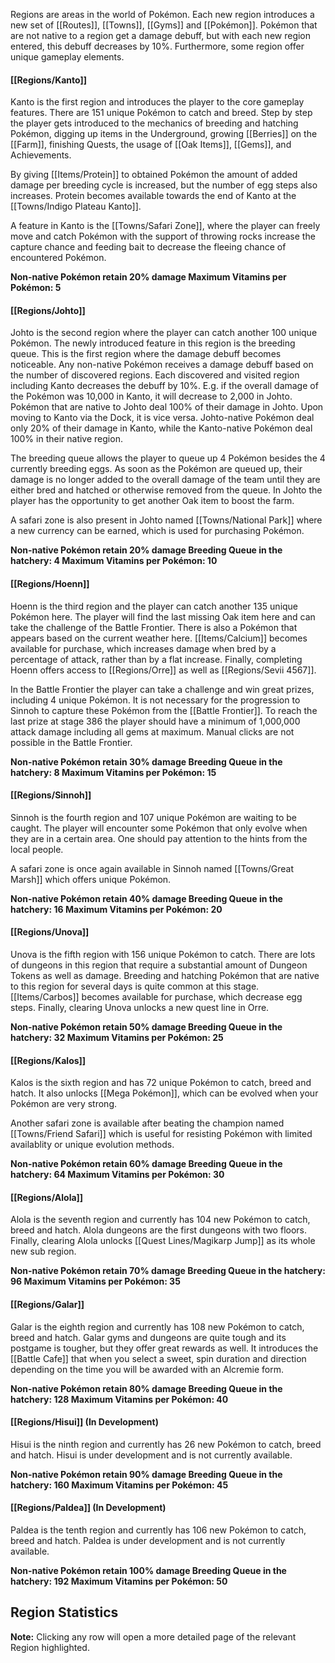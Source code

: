 Regions are areas in the world of Pokémon. Each new region introduces a new set of [[Routes]], [[Towns]], [[Gyms]] and [[Pokémon]]. Pokémon that are not native to a region get a damage debuff, but with each new region entered, this debuff decreases by 10%. Furthermore, some region offer unique gameplay elements.

#### [[Regions/Kanto]]
Kanto is the first region and introduces the player to the core gameplay features. There are 151 unique Pokémon to catch and breed. Step by step the player gets introduced to the mechanics of breeding and hatching Pokémon, digging up items in the Underground, growing [[Berries]] on the [[Farm]], finishing Quests, the usage of [[Oak Items]], [[Gems]], and Achievements.

By giving [[Items/Protein]] to obtained Pokémon the amount of added damage per breeding cycle is increased, but the number of egg steps also increases. Protein becomes available towards the end of Kanto at the [[Towns/Indigo Plateau Kanto]].

A feature in Kanto is the [[Towns/Safari Zone]], where the player can freely move and catch Pokémon with the support of throwing rocks increase the capture chance and feeding bait to decrease the fleeing chance of encountered Pokémon.

**Non-native Pokémon retain 20% damage
Maximum Vitamins per Pokémon: 5**

#### [[Regions/Johto]]
Johto is the second region where the player can catch another 100 unique Pokémon. The newly introduced feature in this region is the breeding queue.
This is the first region where the damage debuff becomes noticeable. Any non-native Pokémon receives a damage debuff based on the number of discovered regions. Each discovered and visited region including Kanto decreases the debuff by 10%. E.g. if the overall damage of the Pokémon was 10,000 in Kanto, it will decrease to 2,000 in Johto. Pokémon that are native to Johto deal 100% of their damage in Johto. Upon moving to Kanto via the Dock, it is vice versa. Johto-native Pokémon deal only 20% of their damage in Kanto, while the Kanto-native Pokémon deal 100% in their native region.

The breeding queue allows the player to queue up 4 Pokémon besides the 4 currently breeding eggs. As soon as the Pokémon are queued up, their damage is no longer added to the overall damage of the team until they are either bred and hatched or otherwise removed from the queue.
In Johto the player has the opportunity to get another Oak item to boost the farm.

A safari zone is also present in Johto named [[Towns/National Park]] where a new currency can be earned, which is used for purchasing Pokémon.

**Non-native Pokémon retain 20% damage
Breeding Queue in the hatchery: 4
Maximum Vitamins per Pokémon: 10**

#### [[Regions/Hoenn]]
Hoenn is the third region and the player can catch another 135 unique Pokémon here. The player will find the last missing Oak item here and can take the challenge of the Battle Frontier. There is also a Pokémon that appears based on the current weather here. [[Items/Calcium]] becomes available for purchase, which increases damage when bred by a percentage of attack, rather than by a flat increase. Finally, completing Hoenn offers access to [[Regions/Orre]] as well as [[Regions/Sevii 4567]].

In the Battle Frontier the player can take a challenge and win great prizes, including 4 unique Pokémon. It is not necessary for the progression to Sinnoh to capture these Pokémon from the [[Battle Frontier]]. To reach the last prize at stage 386 the player should have a minimum of 1,000,000 attack damage including all gems at maximum. Manual clicks are not possible in the Battle Frontier.

**Non-native Pokémon retain 30% damage
Breeding Queue in the hatchery: 8
Maximum Vitamins per Pokémon: 15**

#### [[Regions/Sinnoh]]
Sinnoh is the fourth region and 107 unique Pokémon are waiting to be caught. The player will encounter some Pokémon that only evolve when they are in a certain area. One should pay attention to the hints from the local people.

A safari zone is once again available in Sinnoh named [[Towns/Great Marsh]] which offers unique Pokémon.

**Non-native Pokémon retain 40% damage
Breeding Queue in the hatchery: 16
Maximum Vitamins per Pokémon: 20**

#### [[Regions/Unova]]
Unova is the fifth region with 156 unique Pokémon to catch. There are lots of dungeons in this region that require a substantial amount of Dungeon Tokens as well as damage. Breeding and hatching Pokémon that are native to this region for several days is quite common at this stage. [[Items/Carbos]] becomes available for purchase, which decrease egg steps. Finally, clearing Unova unlocks a new quest line in Orre.

**Non-native Pokémon retain 50% damage
Breeding Queue in the hatchery: 32
Maximum Vitamins per Pokémon: 25**

#### [[Regions/Kalos]]
Kalos is the sixth region and has 72 unique Pokémon to catch, breed and hatch. It also unlocks [[Mega Pokémon]], which can be evolved when your Pokémon are very strong.

Another safari zone is available after beating the champion named [[Towns/Friend Safari]] which is useful for resisting Pokémon with limited availablity or unique evolution methods.

**Non-native Pokémon retain 60% damage
Breeding Queue in the hatchery: 64
Maximum Vitamins per Pokémon: 30**

#### [[Regions/Alola]]
Alola is the seventh region and currently has 104 new Pokémon to catch, breed and hatch. Alola dungeons are the first dungeons with two floors. Finally, clearing Alola unlocks [[Quest Lines/Magikarp Jump]] as its whole new sub region.

**Non-native Pokémon retain 70% damage
Breeding Queue in the hatchery: 96
Maximum Vitamins per Pokémon: 35**

#### [[Regions/Galar]]
Galar is the eighth region and currently has 108 new Pokémon to catch, breed and hatch. Galar gyms and dungeons are quite tough and its postgame is tougher, but they offer great rewards as well. It introduces the [[Battle Cafe]] that when you select a sweet, spin duration and direction depending on the time you will be awarded with an Alcremie form.

**Non-native Pokémon retain 80% damage
Breeding Queue in the hatchery: 128
Maximum Vitamins per Pokémon: 40**

#### [[Regions/Hisui]] (In Development)
Hisui is the ninth region and currently has 26 new Pokémon to catch, breed and hatch. Hisui is under development and is not currently available.

**Non-native Pokémon retain 90% damage
Breeding Queue in the hatchery: 160
Maximum Vitamins per Pokémon: 45**

#### [[Regions/Paldea]] (In Development)
Paldea is the tenth region and currently has 106 new Pokémon to catch, breed and hatch. Paldea is under development and is not currently available.

**Non-native Pokémon retain 100% damage
Breeding Queue in the hatchery: 192
Maximum Vitamins per Pokémon: 50**

## Region Statistics
**Note:** Clicking any row will open a more detailed page of the relevant Region highlighted.